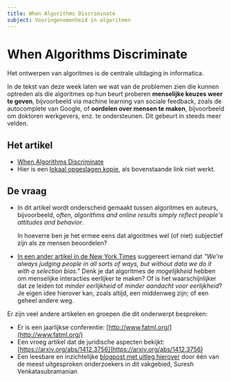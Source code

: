 ```yaml
---
title: When Algorithms Discriminate
subject: Vooringenomenheid in algoritmen
---
```


# When Algorithms Discriminate

Het ontwerpen van algoritmes is de centrale uitdaging in informatica.

In de tekst van deze week laten we wat van de problemen zien die kunnen optreden als die algoritmes op hun beurt proberen **menselijke keuzes weer te geven**, bijvoorbeeld via machine learning van sociale feedback, zoals de autocomplete van Google, of **oordelen over mensen te maken**, bijvoorbeeld om doktoren werkgevers, enz. te ondersteunen. Dit gebeurt in steeds meer velden.

## Het artikel

* [When Algorithms Discriminate](http://www.nytimes.com/2015/07/10/upshot/when-algorithms-discriminate.html?_r=0)
* Hier is een [lokaal opgeslagen kopie](https://github.com/hanze-hbo-ict/programmeren/raw/master/readings//assets/whenAlgorithmsDiscriminate.pdf), als bovenstaande link niet werkt.

## De vraag

* In dit artikel wordt onderscheid gemaakt tussen algoritmes en auteurs, bijvoorbeeld, *often, algorithms and online results simply reflect people's attitudes and behavior*.

  In hoeverre ben je het ermee eens dat algoritmes wel (of niet) subjectief zijn als ze mensen beoordelen?

* [In een ander artikel in de New York Times](http://bits.blogs.nytimes.com/2015/07/26/using-algorithms-to-determine-character/) suggereert iemand dat *"We're always judging people in all sorts of ways, but without data we do it with a selection bias."* Denk je dat algoritmes de *mogelijkheid* hebben om menselijke interacties eerlijker te maken? Of is het waarschijnlijker dat ze leiden tot *minder eerlijkheid* of *minder aandacht voor eerlijkheid*? Je eigen idee hierover kan, zoals altijd, een middenweg zijn; of een geheel andere weg.

Er zijn veel andere artikelen en groepen die dit onderwerpt bespreken:

* Er is een jaarlijkse conferentie: [http://www.fatml.org/](http://www.fatml.org/)
* Een vroeg artikel dat de juridische aspecten bekijkt: [https://arxiv.org/abs/1412.3756](https://arxiv.org/abs/1412.3756)
* Een leesbare en inzichtelijke [blogpost met uitleg hierover](https://medium.com/@geomblog/when-an-algorithm-isn-t-2b9fe01b9bb5#.sjendul5h) door één van de meest uitgesproken onderzoekers in dit vakgebied, Suresh Venkatasubramanian
